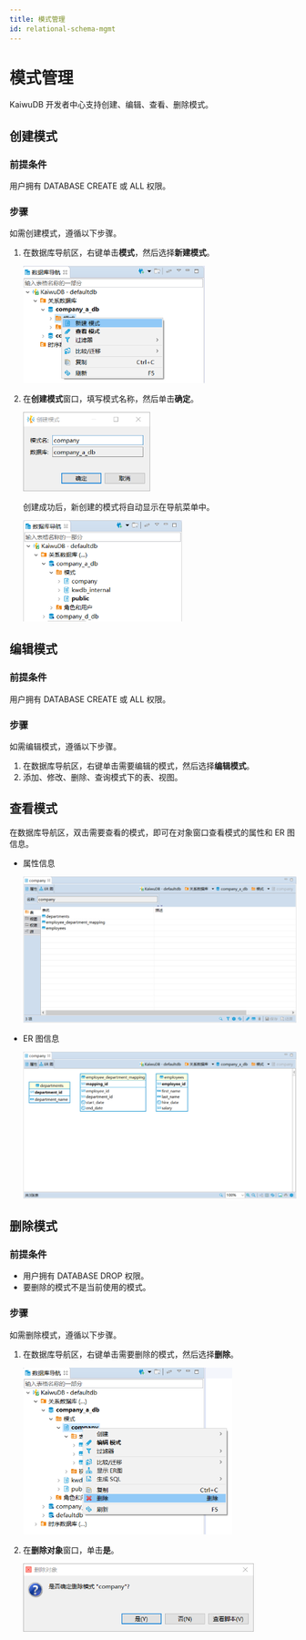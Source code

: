 ```yaml
---
title: 模式管理
id: relational-schema-mgmt
---
```


# 模式管理

KaiwuDB 开发者中心支持创建、编辑、查看、删除模式。

## 创建模式

### 前提条件

用户拥有 DATABASE CREATE 或 ALL 权限。

### 步骤

如需创建模式，遵循以下步骤。

1. 在数据库导航区，右键单击**模式**，然后选择**新建模式**。

    <img src="../../static/kdc/create-schema-01.png" style="zoom:67%;" />

2. 在**创建模式**窗口，填写模式名称，然后单击**确定**。

    <img src="../../static/kdc/create-schema-02.png" style="zoom:67%;" />

    创建成功后，新创建的模式将自动显示在导航菜单中。

    <img src="../../static/kdc/create-schema-03.png" style="zoom:67%;" />

## 编辑模式

### 前提条件

用户拥有 DATABASE CREATE 或 ALL 权限。

### 步骤

如需编辑模式，遵循以下步骤。

1. 在数据库导航区，右键单击需要编辑的模式，然后选择**编辑模式**。
2. 添加、修改、删除、查询模式下的表、视图。

## 查看模式

在数据库导航区，双击需要查看的模式，即可在对象窗口查看模式的属性和 ER 图信息。

- 属性信息

    <img src="../../static/kdc/view-schema-01.png" style="zoom:67%;" />

- ER 图信息

    <img src="../../static/kdc/view-schema-02.png" style="zoom:67%;" />

## 删除模式

### 前提条件

- 用户拥有 DATABASE DROP 权限。
- 要删除的模式不是当前使用的模式。

### 步骤
如需删除模式，遵循以下步骤。

1. 在数据库导航区，右键单击需要删除的模式，然后选择**删除**。

    <img src="../../static/kdc/delete-schema-01.png" style="zoom:67%;" />

2. 在**删除对象**窗口，单击**是**。

    <img src="../../static/kdc/delete-schema-02.png" style="zoom:67%;" />
